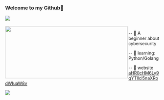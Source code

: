 ### Welcome to my Github👋

<!--
**ja9er/ja9er** is a ✨ _special_ ✨ repository because its `README.md` (this file) appears on your GitHub profile.

Here are some ideas to get you started:

- 🔭 I’m currently working on ...
- 🌱 I’m currently learning ...
- 👯 I’m looking to collaborate on ...
- 🤔 I’m looking for help with ...
- 💬 Ask me about ...
- 📫 How to reach me: ...
- 😄 Pronouns: ...
- ⚡ Fun fact: ...
<div align="center"> <img src="https://metrics.lecoq.io/ja9er?template=classic&config.timezone=Asia%2FShanghai"> </div>
-->



<img align="left" src="https://visitor-badge.glitch.me/badge?page_id=ja9er">
<br>
<br>

<img width="400px" height="170px" align="left" src="https://github-readme-stats.vercel.app/api/top-langs/?username=ja9er&layout=compact&hide_border=true&langs_count=10"> 

-- 📙 A beginner about cybersecurity
  
-- 💪 learning: Python/Golang 
  
-- 🎈 website <a href="">aHR0cHM6Ly9qYTllci5naXRodWIuaW8v</a>

  <img src="https://activity-graph.herokuapp.com/graph?username=Ashutosh00710&theme=react-dark&custom_title=%E8%BA%BA%20%20%E5%B9%B3&hide_border=true"> 
</div>
	
